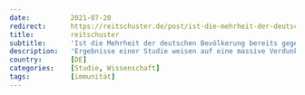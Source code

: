 ```yaml
---
date:          2021-07-20
redirect:      https://reitschuster.de/post/ist-die-mehrheit-der-deutschen-bevoelkerung-bereits-gegen-corona-immun/
title:         reitschuster
subtitle:      'Ist die Mehrheit der deutschen Bevölkerung bereits gegen Corona immun?'
description:   'Ergebnisse einer Studie weisen auf eine massive Verdunkelungsgefahr hin.'
country:       [DE]
categories:    [Studie, Wissenschaft]
tags:          [immunität]
---
```

